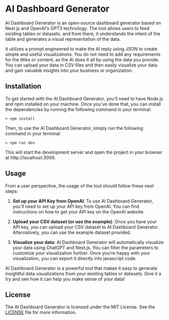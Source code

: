# AI Dashboard Generator

AI Dashboard Generator is an open-source dashboard generator based on Next.js and OpenAI's GPT3 technology. The tool allows users to feed existing tables or datasets, and from there, it understands the intent of the table and generates a visual representation of the data.

It utilizes a prompt engineered to make the AI reply using JSON to create simple and useful visualizations. You do not need to add any requirements for the titles or content, as the AI does it all by using the data you provide. You can upload your data in CSV files and then easily visualize your data and gain valuable insights into your business or organization.

## Installation

To get started with the AI Dashboard Generator, you'll need to have Node.js and npm installed on your machine. Once you've done that, you can install the dependencies by running the following command in your terminal:

```
> npm install
```

Then, to use the AI Dashboard Generator, simply run the following command in your terminal:

```
> npm run dev
```

This will start the development server and open the project in your browser at http://localhost:3000.

## Usage

From a user perspective, the usage of the tool should follow these next steps:

1. **Set up your API Key from OpenAI**: To use AI Dashboard Generator, you'll need to set up your API key from OpenAI. You can find instructions on how to get your API key on the OpenAI website.

2. **Upload your CSV dataset (or use the example)**: Once you have your API key, you can upload your CSV dataset to AI Dashboard Generator. Alternatively, you can use the example dataset provided.

3. **Visualize your data**: AI Dashboard Generator will automatically visualize your data using ChatGPT and Next.js. You can filter the parameters to customize your visualization further. Once you're happy with your visualization, you can export it directly into javascript code.

AI Dashboard Generator is a powerful tool that makes it easy to generate insightful data visualizations from your existing tables or datasets. Give it a try and see how it can help you make sense of your data!

## License

The AI Dashboard Generator is licensed under the MIT License. See the [LICENSE](LICENSE) file for more information.

